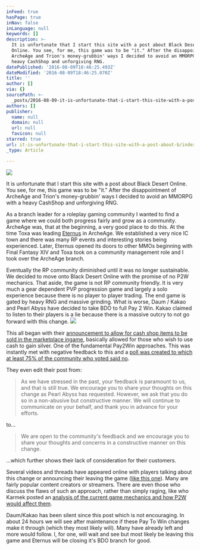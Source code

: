 ```yaml
---
inFeed: true
hasPage: true
inNav: false
inLanguage: null
keywords: []
description: >-
  It is unfortunate that I start this site with a post about Black Desert
  Online. You see, for me, this game was to be "it." After the disappointment of
  ArcheAge and Trion's money-grubbin' ways I decided to avoid an MMORPG with a
  heavy CashShop and unforgiving RNG.
datePublished: '2016-08-09T18:46:25.493Z'
dateModified: '2016-08-09T18:46:25.070Z'
title: ''
author: []
via: {}
sourcePath: >-
  _posts/2016-08-09-it-is-unfortunate-that-i-start-this-site-with-a-post-about-b.md
authors: []
publisher:
  name: null
  domain: null
  url: null
  favicon: null
starred: true
url: it-is-unfortunate-that-i-start-this-site-with-a-post-about-b/index.html
_type: Article

---
```

![](https://the-grid-user-content.s3-us-west-2.amazonaws.com/a837f8da-539a-4e5a-9adf-7feeec137fea.png)

It is unfortunate that I start this site with a post about Black Desert Online. You see, for me, this game was to be "it." After the disappointment of ArcheAge and Trion's money-grubbin' ways I decided to avoid an MMORPG with a heavy CashShop and unforgiving RNG.

As a branch leader for a roleplay gaming community I wanted to find a game where we could both progress fairly and grow as a community. ArcheAge was, that at the beginning, a very good place to do this. At the time Toxa was leading [Eternus][0] in ArcheAge. We established a very nice IC town and there was many RP events and interesting stories being experienced. Later, Eternus opened its doors to other MMOs beginning with Final Fantasy XIV and Toxa took on a community management role and I took over the ArcheAge branch.

Eventually the RP community diminished until it was no longer sustainable. We decided to move onto Black Desert Online with the promise of no P2W mechanics. That aside, the game is not RP community friendly. It is very much a gear dependent PVP progression game and largely a solo experience because there is no player to player trading. The end game is gated by heavy RNG and massive grinding. What is worse, Daum / Kakao and Pearl Abyss have decided to take BDO to full Pay 2 Win. Kakao claimed to listen to their players is a lie because there is a massive outcry to not go forward with this change.
![](https://the-grid-user-content.s3-us-west-2.amazonaws.com/2e5a75b1-0a72-4df5-9115-416c240b4c16.png)

This all began with their [announcement to allow for cash shop items to be sold in the marketplace ingame][1], basically allowed for those who wish to use cash to gain silver. One of the fundamental Pay2Win approaches. This was instantly met with negative feedback to this and a [poll was created to which at least 75% of the community who voted said no][2].

They even edit their post from:

> As we have stressed in the past, your feedback is paramount to us, and that is still true. We encourage you to share your thoughts on this change as Pearl Abyss has requested. However, we ask that you do so in a non-abusive but constructive manner. We will continue to communicate on your behalf, and thank you in advance for your efforts.

to...

> We are open to the community's feedback and we encourage you to share your thoughts and concerns in a constructive manner on this change.

...which further shows their lack of consideration for their customers.

Several videos and threads have appeared online with players talking about this change or announcing their leaving the game ([like this one][3]). Many are fairly popular content creators or streamers. There are even those who discuss the flaws of such an approach, rather than simply raging, like who Karmek posted an [analysis of the current game mechanics and how P2W would affect them][4].

Daum/Kakao has been silent since this post which is not encouraging. In about 24 hours we will see after maintenance if these Pay To Win changes make it through (which they most likely will). Many have already left and more would follow. I, for one, will wait and see but most likely be leaving this game and Eternus will be closing it's BDO branch for good.

[0]: http://eternus.enjin.com/
[1]: http://forum.blackdesertonline.com/index.php?/topic/106513-updated-in-game-accessibility-to-pearl-shop-items/
[2]: http://forum.blackdesertonline.com/index.php?/topic/106524-should-bdo-cash-shop-items-be-available-for-sale-to-other-players-for-in-game-silver/
[3]: https://www.youtube.com/watch?v=EIuFymMM2ak
[4]: http://forum.blackdesertonline.com/index.php?/topic/107082-bdo-analysis-of-the-current-game-mechanics-and-how-p2w-would-affect-them/